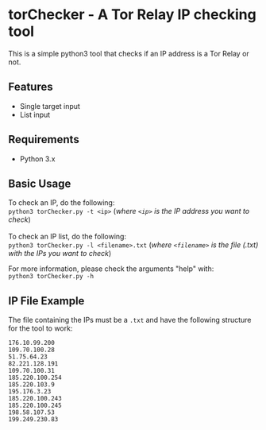 # torChecker - A Tor Relay IP checking tool
This is a simple python3 tool that checks if an IP address is a Tor Relay or not.

## Features
- Single target input
- List input

## Requirements
- Python 3.x

## Basic Usage
To check an IP, do the following: \
`python3 torChecker.py -t <ip>` (*where `<ip>` is the IP address you want to check*) \
\
To check an IP list, do the following: \
`python3 torChecker.py -l <filename>.txt` (*where `<filename>` is the file (.txt) with the IPs you want to check*)

For more information, please check the arguments "help" with: \
`python3 torChecker.py -h`

## IP File Example
The file containing the IPs must be a `.txt` and have the following structure for the tool to work:
```
176.10.99.200 
109.70.100.28
51.75.64.23 
82.221.128.191
109.70.100.31 
185.220.100.254 
185.220.103.9 
195.176.3.23
185.220.100.243
185.220.100.245
198.58.107.53
199.249.230.83
```
